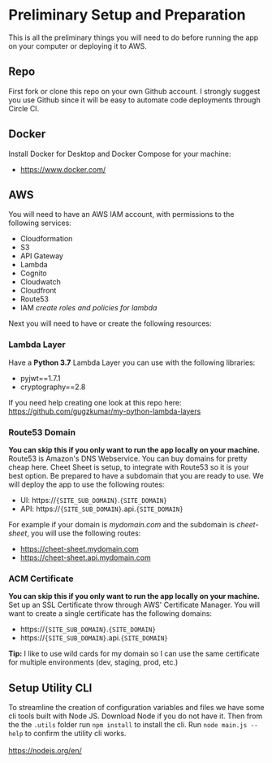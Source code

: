 # Preliminary Setup and Preparation

This is all the preliminary things you will need to do before running the app on your computer or deploying it to AWS.

## Repo
First fork or clone this repo on your own Github account. I strongly suggest you use Github since it will be easy to automate code deployments through Circle CI.

## Docker
Install Docker for Desktop and Docker Compose for your machine:
- https://www.docker.com/

## AWS
You will need to have an AWS IAM account, with permissions to the following services:

- Cloudformation
- S3
- API Gateway
- Lambda
- Cognito
- Cloudwatch
- Cloudfront
- Route53
- IAM *create roles and policies for lambda*

Next you will need to have or create the following resources:

### Lambda Layer
Have a **Python 3.7** Lambda Layer you can use with the following libraries:

- pyjwt==1.7.1
- cryptography==2.8

If you need help creating one look at this repo here:<br/>
https://github.com/gugzkumar/my-python-lambda-layers


### Route53 Domain
**You can skip this if you only want to run the app locally on your machine.**<br/>
Route53 is Amazon's DNS Webservice. You can buy domains for pretty cheap here. Cheet Sheet is setup, to integrate with Route53 so it is your best option. Be prepared to have a subdomain that you are ready to use. We will deploy the app to use the following routes:

- UI: https://`{SITE_SUB_DOMAIN}`.`{SITE_DOMAIN}`
- API: https://`{SITE_SUB_DOMAIN}`.api.`{SITE_DOMAIN}`

For example if your domain is *mydomain.com* and the subdomain is *cheet-sheet*, you will use the following routes:

- https://cheet-sheet.mydomain.com
- https://cheet-sheet.api.mydomain.com

### ACM Certificate
**You can skip this if you only want to run the app locally on your machine.**<br/>
Set up an SSL Certificate throw through AWS' Certificate Manager. You will want to create a single certificate has the following domains:

- https://`{SITE_SUB_DOMAIN}`.`{SITE_DOMAIN}`
- https://`{SITE_SUB_DOMAIN}`.api.`{SITE_DOMAIN}`

**Tip:** I like to use wild cards for my domain so I can use the same certificate for multiple environments (dev, staging, prod, etc.)


## Setup Utility CLI
To streamline the creation of configuration variables and files we have some cli tools built with Node JS. Download Node if you do not have it. Then from the the `.utils` folder run `npm install` to install the cli. Run `node main.js --help` to confirm the utility cli works.
<br/><br/>
https://nodejs.org/en/

